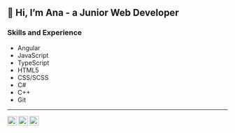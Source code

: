 ## 👋 Hi, I’m Ana - a Junior Web Developer

### Skills and Experience

* Angular
* JavaScript
* TypeScript
* HTML5
* CSS/SCSS
* C#
* C++
* Git

<hr>

[<img align="left" alt="LinkedIn | LinkedIn" width="22px" src="https://cdn.jsdelivr.net/npm/simple-icons@v3/icons/linkedin.svg" />][linkedin]
[<img align="left" alt="Instagram | Instagram" width="22px" src="https://cdn.jsdelivr.net/npm/simple-icons@v3/icons/instagram.svg" />][instagram]
[<img align="left" alt="Facebook | Facebook" width="22px" src="https://cdn.jsdelivr.net/npm/simple-icons@v3/icons/facebook.svg" />][facebook]

[facebook]: https://www.facebook.com/AnneMaghradze/
[linkedin]: https://www.linkedin.com/in/ana-maghradze-0440351b5/
[instagram]: https://www.instagram.com/anne_maghradze/
